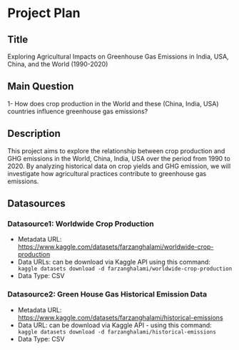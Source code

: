 # Project Plan

## Title
Exploring Agricultural Impacts on Greenhouse Gas Emissions in India, USA, China, and the World (1990-2020)
## Main Question
1- How does crop production in the World and these (China, India, USA) countries influence greenhouse gas emissions?


## Description
This project aims to explore the relationship between crop production and GHG emissions in the World, China, India, USA over the period from 1990 to 2020. By analyzing historical data on crop yields and GHG emission, we will investigate how agricultural practices contribute to greenhouse gas emissions. 
## Datasources

### Datasource1: Worldwide Crop Production
* Metadata URL: https://www.kaggle.com/datasets/farzanghalami/worldwide-crop-production
* Data URLs: can be download via Kaggle API using this command:
 ` kaggle datasets download -d farzanghalami/worldwide-crop-production`
* Data Type: CSV

### Datasource2: Green House Gas Historical Emission Data
* Metadata URL: https://www.kaggle.com/datasets/farzanghalami/historical-emissions
* Data URL: can be download via Kaggle API - using this command:
 ` kaggle datasets download -d farzanghalami/historical-emissions`
* Data Type: CSV



